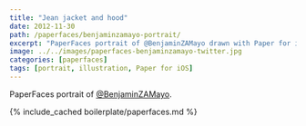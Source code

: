 ```yaml
---
title: "Jean jacket and hood"
date: 2012-11-30
path: /paperfaces/benjaminzamayo-portrait/
excerpt: "PaperFaces portrait of @BenjaminZAMayo drawn with Paper for iOS on an iPad."
image: ../../images/paperfaces-benjaminzamayo-twitter.jpg
categories: [paperfaces]
tags: [portrait, illustration, Paper for iOS]
---
```


PaperFaces portrait of [@BenjaminZAMayo](https://twitter.com/BenjaminZAMayo).

{% include_cached boilerplate/paperfaces.md %}

